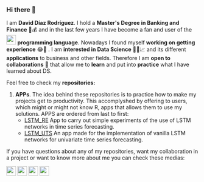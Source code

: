 ### Hi there 👋

I am __David Díaz Rodríguez__. I hold a __Master's Degree in Banking and Finance__ :abacus::moneybag: and in the last few years I have become a fan and user of the <img src = 'https://www.r-project.org/logo/Rlogo.png' width = '25'> __programming language__. Nowadays I found myself __working on getting experience__ :joy::rofl: . I am __interested in Data Science__ :man_technologist::chart_with_upwards_trend: and its different __applications__ to business and other fields. Therefore I am __open to collaborations__ :handshake: that allow me to __learn__ and put into __practice__ what I have learned about DS.

Feel free to check my __repositories:__
1. __APPs__. The idea behind these repositories is to practice how to make my projects get to productivity. This accomplyshed by offering to users, which might or might not know R, apps that allows them to use my solutions. APPS are ordered from last to first:
   - [LSTM_RE](https://github.com/davidrsch/LSTM_RE) App to carry out simple experiments of the use of LSTM networks in time series forecasting.
   - [LSTM_UTS](https://github.com/davidrsch/LSTM_UTS) An app made for the implementation of vanilla LSTM networks for univariate time series forecasting.

If you have questions about any of my repositories, want my collaboration in a project or want to know more about me you can check these medias:
<div>
  <a href='mailto:daviddrsch@gmail.com'><img src='https://drive.google.com/uc?export=view&id=15XuS0O_CprAAgi3r63dRKjphNxMBvBTx' width = '25' height = '25'></a>
  <a href = 'https://www.linkedin.com/in/david-d-6257951b8'><img src='https://drive.google.com/uc?export=view&id=1_22r0XZY_7uwqdx6u5resn-IwrcuVkMI' width = '25'></a>
  <!--<a href = 'https://stackoverflow.com/users/12660035/david-d%c3%adaz?tab=profile'><img src= 'https://drive.google.com/uc?export=view&id=1t9qx-VTq0_f9fwxENzJARQICRGWlRSaC' width = '25'></a>-->
  <a href = 'https://www.researchgate.net/profile/David-Diaz-Rodriguez'><img src = 'https://drive.google.com/uc?export=view&id=14SJWAvwg3n6IdQeTFYk1KKmOVM06hiLD' width = '25'></a>
  <a href = 'https://orcid.org/0000-0002-0927-9795'><img src = 'https://drive.google.com/uc?export=view&id=1Ur729sBUrSJiYo8LNwNd8zVw1490DaJG' width = '25'></a>
</div>

<!--
<p align = 'center'><b>Support:</b></p>
<div align = 'center'>
<a href = 'https://drive.google.com/uc?export=view&id=1qxCy-QLbhG8t_KakHSU24af0Z_CjzKBq'><img src = 'https://drive.google.com/uc?export=view&id=1Z66_53tz5VtXBUxkB0qEqrGDK9BvkbqP' width='25%' height = '2%'/></a>
<a href = 'https://drive.google.com/uc?export=view&id=1cDTplii0HMth8ys6NSQjfLwL70i2TnC4'><img src = 'https://drive.google.com/uc?export=view&id=1O2OYSRznWTO05XRAF5egAZRHXVBtQS-J' width='25%' height = '2%'/></a>
<a href = 'https://drive.google.com/uc?export=view&id=1U2vwzXhIWBMGT0LGw7RUPt9MxPG3iIBf'><img src = 'https://drive.google.com/uc?export=view&id=1k-Fo8gwwMxZzvEK6mRG9Om0_4BkdvkHn' width='25%' height = '2%'/></a>
</div>
 -->
